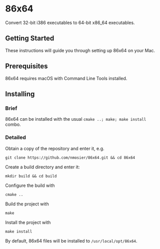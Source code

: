 # 86x64
Convert 32-bit i386 executables to 64-bit x86\_64 executables.

## Getting Started
These instructions will guide you through setting up 86x64 on your Mac.

## Prerequisites
86x64 requires macOS with Command Line Tools installed.

## Installing

### Brief
86x64 can be installed with the usual `cmake ..; make; make install` combo.

### Detailed
Obtain a copy of the repository and enter it, e.g.

```git clone https://github.com/nmosier/86x64.git && cd 86x64```

Create a build directory and enter it:

```mkdir build && cd build```

Configure the build with

```cmake ..```

Build the project with

```make```

Install the project with

```make install```

By default, 86x64 files will be installed to `/usr/local/opt/86x64`.

